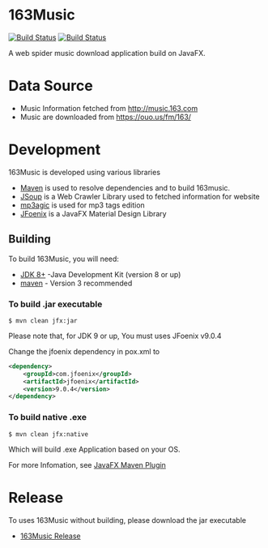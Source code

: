 # 163Music

[![Build Status](https://ci.appveyor.com/api/projects/status/32r7s2skrgm9ubva?svg=true&retina=true)](https://ci.appveyor.com/project/CRonYii/163musicdownloader)
[![Build Status](https://travis-ci.org/CRonYii/163MusicDownloader.svg?branch=master)](https://travis-ci.org/CRonYii/163MusicDownloader)

A web spider music download application build on JavaFX.

# Data Source
* Music Information fetched from http://music.163.com
* Music are downloaded from https://ouo.us/fm/163/

# Development

163Music is developed using various libraries
* [Maven](http://maven.apache.org/) is used to resolve dependencies and to build 163music.
* [JSoup](https://jsoup.org/download) is a Web Crawler Library used to fetched information for website
* [mp3agic](https://github.com/mpatric/mp3agic) is used for mp3 tags edition
* [JFoenix](https://github.com/jfoenixadmin/JFoenix) is a JavaFX Material Design Library

## Building

To build 163Music, you will need:

* [JDK 8+](http://www.oracle.com/technetwork/java/javase/downloads/index.html) -Java Development Kit (version 8 or up)
* [maven](http://maven.apache.org/) - Version 3 recommended

### To build .jar executable
```
$ mvn clean jfx:jar
```

Please note that, for JDK 9 or up, You must uses JFoenix v9.0.4

Change the jfoenix dependency in pox.xml to
```xml
<dependency>
    <groupId>com.jfoenix</groupId>
    <artifactId>jfoenix</artifactId>
    <version>9.0.4</version>
</dependency>
```

### To build native .exe
```
$ mvn clean jfx:native
```
Which will build .exe Application based on your OS.

For more Infomation, see [JavaFX Maven Plugin](https://github.com/javafx-maven-plugin/javafx-maven-plugin)
# Release

To uses 163Music without building, please download the jar executable
* [163Music Release](https://github.com/CRonYii/163MusicDownloader/releases)
